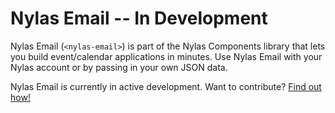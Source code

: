 # Nylas Email -- In Development

Nylas Email (`<nylas-email>`) is part of the Nylas Components library that lets you build event/calendar applications in minutes. Use Nylas Email with your Nylas account or by passing in your own JSON data.

Nylas Email is currently in active development. Want to contribute? [Find out how!](../../CONTRIBUTING.md)
